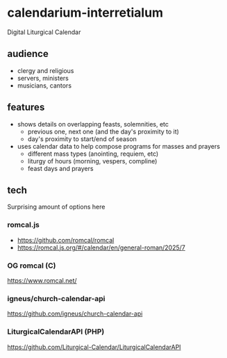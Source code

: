 # calendarium-interretialum

Digital Liturgical Calendar

## audience

- clergy and religious
- servers, ministers
- musicians, cantors

## features

- shows details on overlapping feasts, solemnities, etc
    - previous one, next one (and the day's proximity to it)
    - day's proximity to start/end of season
- uses calendar data to help compose programs for masses and prayers
    - different mass types (anointing, requiem, etc)
    - liturgy of hours (morning, vespers, compline)
    - feast days and prayers

## tech

Surprising amount of options here

### romcal.js

- https://github.com/romcal/romcal
- https://romcal.js.org/#/calendar/en/general-roman/2025/7

### OG romcal (C)

https://www.romcal.net/

### igneus/church-calendar-api

https://github.com/igneus/church-calendar-api

### LiturgicalCalendarAPI (PHP)

https://github.com/Liturgical-Calendar/LiturgicalCalendarAPI
